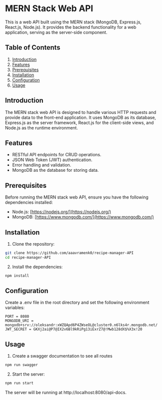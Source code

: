 # MERN Stack Web API

This is a web API built using the MERN stack (MongoDB, Express.js, React.js, Node.js). It provides the backend functionality for a web application, serving as the server-side component.

## Table of Contents
1. [Introduction](#introduction)
2. [Features](#features)
3. [Prerequisites](#prerequisites)
4. [Installation](#installation)
5. [Configuration](#configuration)
6. [Usage](#usage)

## Introduction

The MERN stack web API is designed to handle various HTTP requests and provide data to the front-end application. It uses MongoDB as its database, Express.js as the server framework, React.js for the client-side views, and Node.js as the runtime environment.

## Features

- RESTful API endpoints for CRUD operations.
- JSON Web Token (JWT) authentication.
- Error handling and validation.
- MongoDB as the database for storing data.

## Prerequisites

Before running the MERN stack web API, ensure you have the following dependencies installed:

- Node.js: [https://nodejs.org/](https://nodejs.org/)
- MongoDB: [https://www.mongodb.com/](https://www.mongodb.com/)

## Installation

1. Clone the repository:

```bash
git clone https://github.com/aaavramenk0/recipe-manager-API
cd recipe-manager-API
```

2. Install the dependencies:
```bash
npm install
```

## Configuration

Create a .env file in the root directory and set the following environment variables:
```env
PORT = 8080
MONGODB_URI = mongodb+srv://oleksandr:xWZQApd6P4ZWseOL@cluster0.n6lks4r.mongodb.net/
JWT_SECRET = GKXj2ai@P7@IX2v6Bl9kRiPg13iExrZ7@!Mwb128dX$%X3x!20
```

## Usage

1. Create a swagger documentation to see all routes
```bash
npm run swagger
```

2. Start the server:
```bash
npm run start
```

The server will be running at http://localhost:8080/api-docs.